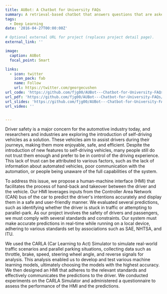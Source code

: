 ```yaml
---
title: AUBot: A Chatbot for University FAQs
summary: A retrieval-based chatbot that answers questions that are asked frequently by students at AUB.
tags:
  - Deep Learning
date: '2016-04-27T00:00:00Z'

# Optional external URL for project (replaces project detail page).
external_link: ''

image:
  caption: AUBot
  focal_point: Smart

links:
  - icon: twitter
    icon_pack: fab
    name: Follow
    url: https://twitter.com/georgecushen
url_code: 'https://github.com/fjg00/AUBot---Chatbot-for-University-FAQs/tree/main/Implementation'
url_pdf: 'https://github.com/fjg00/AUBot---Chatbot-for-University-FAQs/blob/main/Project%20Report.pdf'
url_slides: 'https://github.com/fjg00/AUBot---Chatbot-for-University-FAQs/blob/main/EECE%20490%20Project.pptx'
url_video: ''


---
```


Driver safety is a major concern for the automotive industry today, and researchers and industries are exploring the introduction of self-driving vehicles as a solution. These vehicles aim to assist drivers during their journeys, making them more enjoyable, safe, and efficient. Despite the introduction of new features to self-driving vehicles, many people still do not trust them enough and prefer to be in control of the driving experience. This lack of trust can be attributed to various factors, such as the lack of information about automated vehicles, poor communication with the automation, or people being unaware of the full capabilities of the system.

To address this issue, we propose a human-machine interface (HMI) that facilitates the process of hand-back and takeover between the driver and the vehicle. Our HMI leverages inputs from the Controller Area Network (CAN) bus of the car to predict the driver's intentions accurately and display them in a safe and user-friendly manner. We evaluated several predictions, such as identifying whether the driver is stuck in traffic or attempting to parallel-park.
As our project involves the safety of drivers and passengers, we must comply with several standards and constraints. Our system must make accurate predictions in real-time while running on a local device, adhering to various standards set by associations such as SAE, NHTSA, and ITU.

We used the CARLA (Car Learning to Act) Simulator to simulate real-world traffic scenarios and parallel parking situations, collecting data such as throttle, brake, speed, steering wheel angle, and reverse signals for analysis. This analysis enabled us to develop and test various machine learning models, ultimately choosing the models with the highest accuracy. We then designed an HMI that adheres to the relevant standards and effectively communicates the predictions to the driver. We conducted experiments on the CARLA Simulator and administered a questionnaire to assess the performance of the HMI and the predictions. 
